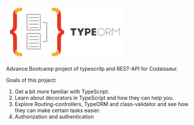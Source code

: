 ![typeORM icon](https://github.com/Zefevr/Typescript-TypeORM/blob/master/dev-icons/TypeORM.png)

Advance Bootcamp project of typescritp and REST-API for Codaisseur.

Goals of this project:

1. Get a bit more familiar with TypeScript.
2. Learn about decorators in TypeScript and how they can help you.
3. Explore Routing-controllers, TypeORM and class-validator and see how they can make certain tasks easier.
4. Authorization and authentication

